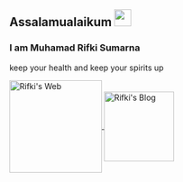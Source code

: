 ## Assalamualaikum <img src="https://raw.githubusercontent.com/iampavangandhi/iampavangandhi/master/gifs/Hi.gif" width="30px"/>

### I am Muhamad Rifki Sumarna
keep your health and keep your spirits up

<a href="https://ikiitech.github.io/library">
  <img align="center" alt="Rifki's Web" width="164px" src="https://img.shields.io/badge/GitHub%20Pages-222222.svg?style=for-the-badge&logo=GitHub-Pages&logoColor=white" />
</a>
<a href="https://www.rifkiblog.eu.org">
  <img align="center" alt="Rifki's Blog" width="124px" src="https://img.shields.io/badge/Blogger-FF5722.svg?style=for-the-badge&logo=Blogger&logoColor=white" />
</a>
